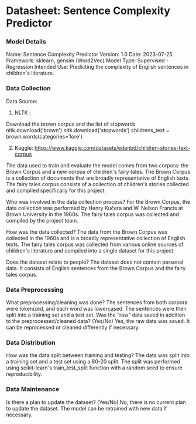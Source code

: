 # Datasheet: Sentence Complexity Predictor

### Model Details

Name: Sentence Complexity Predictor
Version: 1.0
Date: 2023-07-25
Framework: sklearn, gensim (Word2Vec)
Model Type: Supervised - Regression
Intended Use: Predicting the complexity of English sentences in children's literature.

### Data Collection

Data Source: 

1) NLTK : 

Download the brown corpus and the list of stopwords
nltk.download('brown')
nltk.download('stopwords')
childrens_text = brown.words(categories='lore')

2) Kaggle: https://www.kaggle.com/datasets/edenbd/children-stories-text-corpus

The data used to train and evaluate the model comes from two corpora: the Brown Corpus and a new corpus of children's fairy tales. The Brown Corpus is a collection of documents that are broadly representative of English texts. The fairy tales corpus consists of a collection of children's stories collected and compiled specifically for this project.

Who was involved in the data collection process? For the Brown Corpus, the data collection was performed by Henry Kučera and W. Nelson Francis at Brown University in the 1960s. The fairy tales corpus was collected and compiled by the project team.

How was the data collected? The data from the Brown Corpus was collected in the 1960s and is a broadly representative collection of English texts. The fairy tales corpus was collected from various online sources of children's literature and compiled into a single dataset for this project.

Does the dataset relate to people? The dataset does not contain personal data. It consists of English sentences from the Brown Corpus and the fairy tales corpus.

### Data Preprocessing

What preprocessing/cleaning was done? The sentences from both corpora were tokenized, and each word was lowercased. The sentences were then split into a training set and a test set.
Was the “raw” data saved in addition to the preprocessed/cleaned data? (Yes/No) Yes, the raw data was saved. It can be reprocessed or cleaned differently if necessary.

### Data Distribution

How was the data split between training and testing? The data was split into a training set and a test set using a 80-20 split. The split was performed using scikit-learn's train_test_split function with a random seed to ensure reproducibility.

### Data Maintenance

Is there a plan to update the dataset? (Yes/No) No, there is no current plan to update the dataset. The model can be retrained with new data if necessary.

